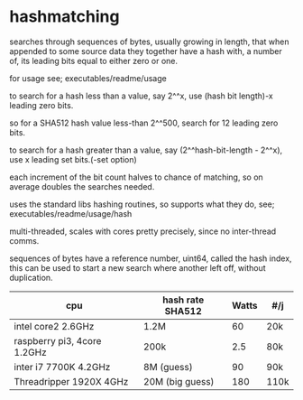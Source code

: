 # hashmatching
searches through sequences of bytes, usually growing in length, that when appended to some source data they together have a hash with, a number of, its leading bits equal to either zero or one.

for usage see; executables/readme/usage

to search for a hash less than a value, say 2^^x, use (hash bit length)-x leading zero bits.

so for a SHA512 hash value less-than 2^^500, search for 12 leading zero bits.

to search for a hash greater than a value, say (2^^hash-bit-length - 2^^x), use x leading set bits.(-set option)

each increment of the bit count halves to chance of matching, so on average doubles the searches needed.  

uses the standard libs hashing routines, so supports what they do, see; executables/readme/usage/hash

multi-threaded, scales with cores pretty precisely, since no inter-thread comms.

sequences of bytes have a reference number, uint64, called the hash index, this can be used to start a new search where another left off, without duplication.


|cpu|hash rate SHA512|Watts|#/j|
|-|-|-|-|
|intel core2 2.6GHz|1.2M|60|20k|
|raspberry pi3, 4core 1.2GHz|200k|2.5|80k|
|inter i7 7700K  4.2GHz|8M (guess)|90|90k|
|Threadripper 1920X 4GHz|20M (big guess)|180|110k|

